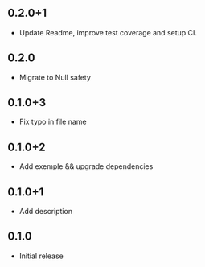 ## 0.2.0+1
* Update Readme, improve test coverage and setup CI.
## 0.2.0
* Migrate to Null safety
## 0.1.0+3
* Fix typo in file name
## 0.1.0+2
* Add exemple && upgrade dependencies
## 0.1.0+1
* Add description
## 0.1.0

* Initial release